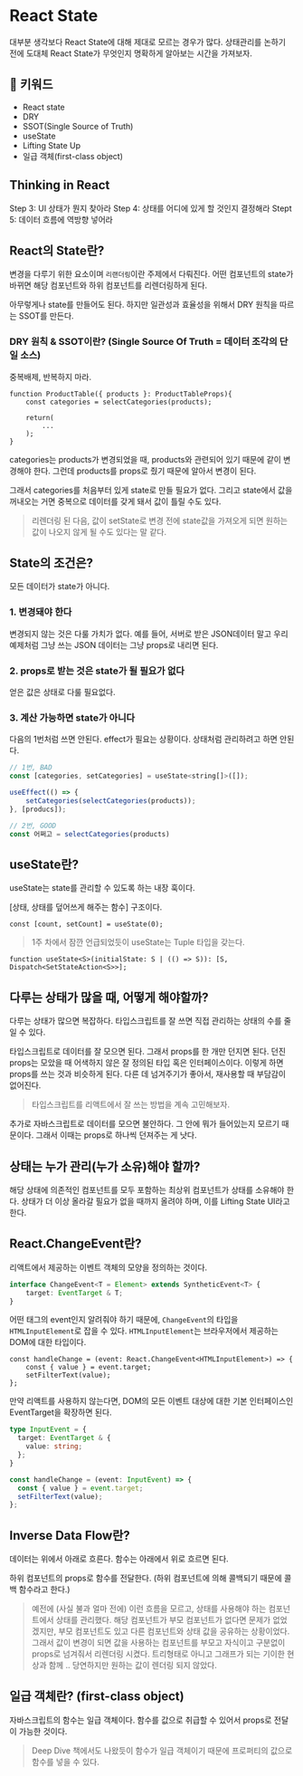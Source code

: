 # React State

대부분 생각보다 React State에 대해 제대로 모르는 경우가 많다.
상태관리를 논하기 전에 도대체 React State가 무엇인지 명확하게 알아보는 시간을 가져보자.

## :whale2: 키워드

* React state
* DRY
* SSOT(Single Source of Truth)
* useState
* Lifting State Up
* 일급 객체(first-class object)

## Thinking in React

Step 3: UI 상태가 뭔지 찾아라
Step 4: 상태를 어디에 있게 할 것인지 결정해라
Stept 5: 데이터 흐름에 역방향 넣어라

## React의 State란?

변경을 다루기 위한 요소이며 `리랜더링`이란 주제에서 다뤄진다. 어떤 컴포넌트의 state가 바뀌면 해당 컴포넌트와 하위 컴포넌트를 리렌더링하게 된다.

아무렇게나 state를 만들어도 된다. 하지만 일관성과 효율성을 위해서 DRY 원칙을 따르는 SSOT를 만든다.

### DRY 원칙 & SSOT이란? (Single Source Of Truth = 데이터 조각의 단일 소스)

중복배제, 반복하지 마라.

```tsx
function ProductTable({ products }: ProductTableProps){
    const categories = selectCategories(products);

    return(
        ...
    );
}
```

categories는 products가 변경되었을 때, products와 관련되어 있기 때문에 같이 변경해야 한다.
그런데 products를 props로 줬기 때문에 알아서 변경이 된다.

그래서 categories를 처음부터 있게 state로 만들 필요가 없다. 그리고 state에서 값을 꺼내오는 거면 중복으로 데이터를 갖게 돼서 값이 틀릴 수도 있다.

> 리렌더링 된 다음, 값이 setState로 변경 전에 state값을 가져오게 되면 원하는 값이 나오지 않게 될 수도 있다는 말 같다.

## State의 조건은?

모든 데이터가 state가 아니다.

### 1. 변경돼야 한다

변경되지 않는 것은 다룰 가치가 없다. 예를 들어, 서버로 받은 JSON데이터 말고 우리 예제처럼 그냥 쓰는 JSON 데이터는 그냥 props로 내리면 된다.

### 2. props로 받는 것은 state가 될 필요가 없다

얻은 값은 상태로 다룰 필요없다.

### 3. 계산 가능하면 state가 아니다

다음의 1번처럼 쓰면 안된다. effect가 필요는 상황이다. 상태처럼 관리하려고 하면 안된다.

```jsx
// 1번, BAD
const [categories, setCategories] = useState<string[]>([]);

useEffect(() => {
    setCategories(selectCategories(products));
}, [producs]);

// 2번, GOOD
const 어쩌고 = selectCategories(products)
```

## useState란?

useState는 state를 관리할 수 있도록 하는 내장 훅이다.

[상태, 상태를 덮어쓰게 해주는 함수] 구조이다.

```tsx
const [count, setCount] = useState(0);
```

> 1주 차에서 잠깐 언급되었듯이 useState는 Tuple 타입을 갖는다.

```tsx
function useState<S>(initialState: S | (() => S)): [S, Dispatch<SetStateAction<S>>];
```

## 다루는 상태가 많을 때, 어떻게 해야할까?

다루는 상태가 많으면 복잡하다. 타입스크립트를 잘 쓰면 직접 관리하는 상태의 수를 줄일 수 있다.

타입스크립트로 데이터를 잘 모으면 된다. 그래서 props를 한 개만 던지면 된다. 던진 props는 모았을 때 어색하지 않은 잘 정의된 타입 혹은 인터페이스이다.
이렇게 하면 props를 쓰는 것과 비슷하게 된다. 다른 데 넘겨주기가 좋아서, 재사용할 때 부담감이 없어진다.

> 타입스크립트를 리액트에서 잘 쓰는 방법을 계속 고민해보자.

추가로 자바스크립트로 데이터를 모으면 불안하다. 그 안에 뭐가 들어있는지 모르기 때문이다. 그래서 이때는 props로 하나씩 던져주는 게 낫다.

## 상태는 누가 관리(누가 소유)해야 할까?

해당 상태에 의존적인 컴포넌트를 모두 포함하는 최상위 컴포넌트가 상태를 소유해야 한다. 상태가 더 이상 올라갈 필요가 없을 때까지 올려야 하며, 이를 Lifting State UI라고 한다.

## React.ChangeEvent란?

리액트에서 제공하는 이벤트 객체의 모양을 정의하는 것이다.

```typescript
interface ChangeEvent<T = Element> extends SyntheticEvent<T> {
    target: EventTarget & T;
}
```

어떤 태그의 event인지 알려줘야 하기 때문에, `ChangeEvent`의 타입을 `HTMLInputElement`로 잡을 수 있다.
`HTMLInputElement`는 브라우저에서 제공하는 DOM에 대한 타입이다.

```tsx
const handleChange = (event: React.ChangeEvent<HTMLInputElement>) => {
    const { value } = event.target;
    setFilterText(value);
};
```

만약 리액트를 사용하지 않는다면, DOM의 모든 이벤트 대상에 대한 기본 인터페이스인 EventTarget을 확장하면 된다.

```typescript
type InputEvent = {
  target: EventTarget & {
    value: string;
  };
}

const handleChange = (event: InputEvent) => {
  const { value } = event.target;
  setFilterText(value);
};
```

## Inverse Data Flow란?

데이터는 위에서 아래로 흐른다. 함수는 아래에서 위로 흐르면 된다.

하위 컴포넌트의 props로 함수를 전달한다. (하위 컴포넌트에 의해 콜백되기 때문에 콜백 함수라고 한다.)

> 예전에 (사실 불과 얼마 전에) 이런 흐름을 모르고, 상태를 사용해야 하는 컴포넌트에서 상태를 관리했다. 해당 컴포넌트가 부모 컴포넌트가 없다면 문제가 없었겠지만, 부모 컴포넌트도 있고 다른 컴포넌트와 상태 값을 공유하는 상황이었다. 그래서 값이 변경이 되면 값을 사용하는 컴포넌트를 부모고 자식이고 구분없이 props로 넘겨줘서 리렌더링 시켰다. 트리형태로 아니고 그래프가 되는 기이한 현상과 함께 .. 당연하지만 원하는 값이 렌더링 되지 않았다.

## 일급 객체란? (first-class object)

자바스크립트의 함수는 일급 객체이다. 함수를 값으로 취급할 수 있어서 props로 전달이 가능한 것이다.

> Deep Dive 책에서도 나왔듯이 함수가 일급 객체이기 때문에 프로퍼티의 값으로 함수를 넣을 수 있다.
